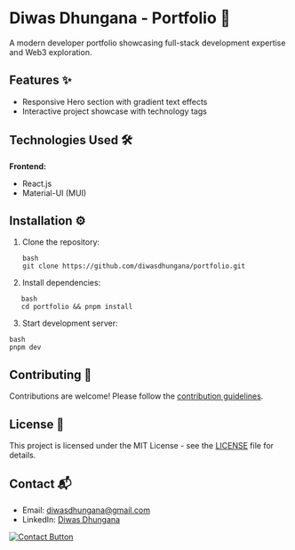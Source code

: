 # Diwas Dhungana - Portfolio 🚀

A modern developer portfolio showcasing full-stack development expertise and Web3 exploration.

## Features ✨

- Responsive Hero section with gradient text effects
- Interactive project showcase with technology tags

## Technologies Used 🛠️

**Frontend:**

- React.js
- Material-UI (MUI)

## Installation ⚙️

1. Clone the repository:
   ```
   bash
   git clone https://github.com/diwasdhungana/portfolio.git
   ```
2. Install dependencies:

```
   bash
   cd portfolio && pnpm install
```

3. Start development server:

```
bash
pnpm dev
```

## Contributing 🤝

Contributions are welcome! Please follow the [contribution guidelines](CONTRIBUTING.md).

## License 📄

This project is licensed under the MIT License - see the [LICENSE](LICENSE) file for details.

## Contact 📬

- Email: [diwasdhungana@gmail.com](mailto:diwasdhungana@gmail.com)
- LinkedIn: [Diwas Dhungana](https://www.linkedin.com/in/diwash-dhungana-540a7a176/)

[![Contact Button](./src/assets/contact-button.png)](mailto:diwasdhungana@gmail.com)

